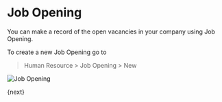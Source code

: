 <!-- add-breadcrumbs -->
# Job Opening

You can make a record of the open vacancies in your company using Job Opening.

To create a new Job Opening go to 

> Human Resource > Job Opening > New

<img class="screenshot" alt="Job Opening" src="/docs/assets/img/human-resources/job-opening.png">


{next}